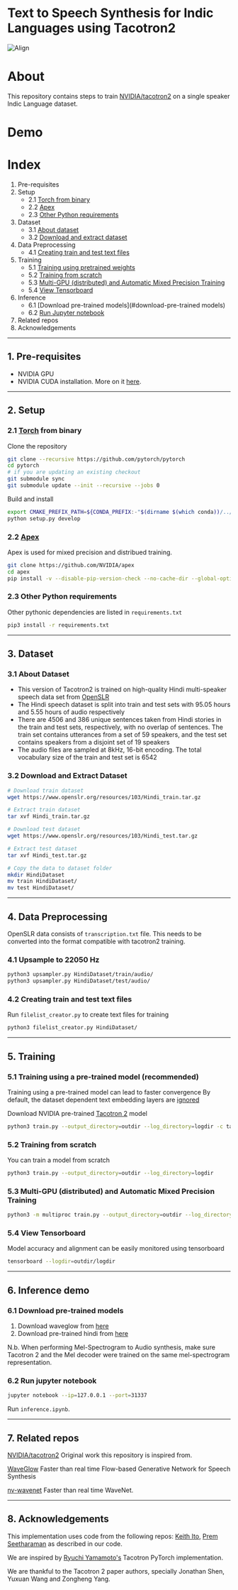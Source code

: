 # Text to Speech Synthesis for Indic Languages using Tacotron2

![Align](resources/align.png) 

# About

This repository contains steps to train [NVIDIA/tacotron2](https://github.com/NVIDIA/tacotron2) on a single speaker Indic Language dataset. 

# Demo 

# Index 

1. Pre-requisites
2. Setup
   - 2.1 [Torch from binary](#torch-from-binary)
   - 2.2 [Apex](#apex)
   - 2.3 [Other Python requirements](#other-python-requirements)
3. Dataset
   - 3.1 [About dataset](#about-dataset) 
   - 3.2 [Download and extract dataset](#download-and-extract-dataset)
4. Data Preprocessing
   - 4.1 [Creating train and test text files](#creating-train-and-test-text-files)
5. Training
   - 5.1 [Training using pretrained weights](#training-using-pretrained-weights)
   - 5.2 [Training from scratch](#training-from-scratch)
   - 5.3 [Multi-GPU (distributed) and Automatic Mixed Precision Training](#multi-gpu-and-automatic-mixed-precision-training)
   - 5.4 [View Tensorboard](#view-tensorboard)
6. Inference
    - 6.1 [Download pre-trained models](#download-pre-trained models)
    - 6.2 [Run Jupyter notebook](#run-jupyter-notebook)
7. Related repos
8. Acknowledgements

---

## 1. Pre-requisites

- NVIDIA GPU
- NVIDIA CUDA installation. More on it [here](https://developer.nvidia.com/cuda-toolkit).

---

## 2. Setup

### 2.1 [Torch] from binary

Clone the repository

```sh
git clone --recursive https://github.com/pytorch/pytorch
cd pytorch
# if you are updating an existing checkout
git submodule sync
git submodule update --init --recursive --jobs 0
```

Build and install

```sh
export CMAKE_PREFIX_PATH=${CONDA_PREFIX:-"$(dirname $(which conda))/../"}
python setup.py develop
```

### 2.2 [Apex]

Apex is used for mixed precision and distribued training.

```sh
git clone https://github.com/NVIDIA/apex
cd apex
pip install -v --disable-pip-version-check --no-cache-dir --global-option="--cpp_ext" --global-option="--cuda_ext" ./
```

### 2.3 Other Python requirements

Other pythonic dependencies are listed in `requirements.txt`

```sh
pip3 install -r requirements.txt
```

---

## 3. Dataset

### 3.1 About Dataset

* This version of Tacotron2 is trained on high-quality Hindi multi-speaker speech data set from [OpenSLR](http://www.openslr.org/103/)
* The Hindi speech dataset is split into train and test sets with 95.05 hours and 5.55 hours of audio respectively
* There are 4506 and 386 unique sentences taken from Hindi stories in the train and test sets, respectively, with no overlap of sentences. The train set contains utterances from a set of 59 speakers, and the test set contains speakers from a disjoint set of 19 speakers
* The audio files are sampled at 8kHz, 16-bit encoding. The total vocabulary size of the train and test set is 6542

### 3.2 Download and Extract Dataset

```sh
# Download train dataset
wget https://www.openslr.org/resources/103/Hindi_train.tar.gz

# Extract train dataset
tar xvf Hindi_train.tar.gz

# Download test dataset
wget https://www.openslr.org/resources/103/Hindi_test.tar.gz

# Extract test dataset
tar xvf Hindi_test.tar.gz

# Copy the data to dataset folder
mkdir HindiDataset
mv train HindiDataset/
mv test HindiDataset/
```

---


## 4. Data Preprocessing

OpenSLR data consists of `transcription.txt` file. This needs to be converted into the format
compatible with tacotron2 training.

### 4.1 Upsample to 22050 Hz

```sh
python3 upsampler.py HindiDataset/train/audio/
python3 upsampler.py HindiDataset/test/audio/
```

### 4.2 Creating train and test text files

Run `filelist_creator.py` to create text files for training

```sh
python3 filelist_creator.py HindiDataset/
```

---

## 5. Training

### 5.1 Training using a pre-trained model (recommended)

Training using a pre-trained model can lead to faster convergence
By default, the dataset dependent text embedding layers are [ignored]

Download NVIDIA pre-trained [Tacotron 2] model

```sh
python3 train.py --output_directory=outdir --log_directory=logdir -c tacotron2_statedict.pt --warm_start
```

### 5.2 Training from scratch

You can train a model from scratch

```sh
python3 train.py --output_directory=outdir --log_directory=logdir
```

### 5.3 Multi-GPU (distributed) and Automatic Mixed Precision Training

```sh
python3 -m multiproc train.py --output_directory=outdir --log_directory=logdir --hparams=distributed_run=True,fp16_run=True
```

### 5.4 View Tensorboard

Model accuracy and alignment can be easily monitored using tensorboard

```sh
tensorboard --logdir=outdir/logdir
```

---

## 6. Inference demo

### 6.1 Download pre-trained models

1. Download waveglow from [here](https://drive.google.com/file/d/1hjGdxKRsG_lgemRmbK6A0MceFOPaFY8Q/view?usp=sharing)
2. Download pre-trained hindi from [here](https://drive.google.com/file/d/1hjGdxKRsG_lgemRmbK6A0MceFOPaFY8Q/view?usp=sharing)

N.b. When performing Mel-Spectrogram to Audio synthesis, make sure Tacotron 2
and the Mel decoder were trained on the same mel-spectrogram representation.

### 6.2 Run jupyter notebook

```sh
jupyter notebook --ip=127.0.0.1 --port=31337
```

Run `inference.ipynb`.

---

## 7. Related repos

[NVIDIA/tacotron2](https://github.com/NVIDIA/tacotron2.git) Original work this repository is inspired from.

[WaveGlow](https://github.com/NVIDIA/WaveGlow) Faster than real time Flow-based
Generative Network for Speech Synthesis

[nv-wavenet](https://github.com/NVIDIA/nv-wavenet/) Faster than real time
WaveNet.

---

## 8. Acknowledgements
This implementation uses code from the following repos: [Keith
Ito](https://github.com/keithito/tacotron/), [Prem
Seetharaman](https://github.com/pseeth/pytorch-stft) as described in our code.

We are inspired by [Ryuchi Yamamoto's](https://github.com/r9y9/tacotron_pytorch)
Tacotron PyTorch implementation.

We are thankful to the Tacotron 2 paper authors, specially Jonathan Shen, Yuxuan
Wang and Zongheng Yang.


[WaveGlow]: https://drive.google.com/open?id=1rpK8CzAAirq9sWZhe9nlfvxMF1dRgFbF
[Tacotron 2]: https://drive.google.com/file/d/1c5ZTuT7J08wLUoVZ2KkUs_VdZuJ86ZqA/view?usp=sharing
[Torch]: https://github.com/pytorch/pytorch#installation
[website]: https://nv-adlr.github.io/WaveGlow
[ignored]: https://github.com/NVIDIA/tacotron2/blob/master/hparams.py#L22
[Apex]: https://github.com/nvidia/apex
[AMP]: https://github.com/NVIDIA/apex/tree/master/apex/amp